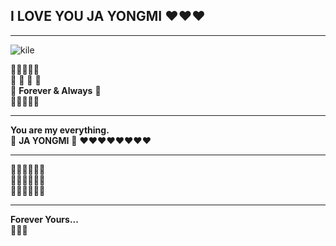 ## I LOVE YOU JA YONGMI ❤️❤️❤️

---

![kile](https://github.com/user-attachments/assets/de358044-637e-44e6-966d-5ccebbb6fade)

🌹✨💖💍💫  
💌 💖  🌸 🌹  
💫 **Forever & Always** 💫  
🌷🌸💖🌷💫

---

**You are my everything.**  
💖 **JA YONGMI** 💖
❤️❤️❤️❤️❤️❤️❤️❤️

---

💖🌸💖🌟💖🌹  
💞🌸💖🌟💞✨  
💖🌹💖✨🌸💖

---

**Forever Yours...**  
💖🌸✨

